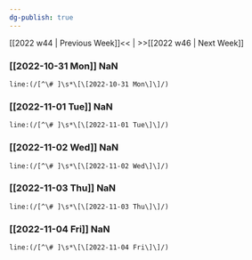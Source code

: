 ```yaml
---
dg-publish: true
---
```

[[2022 w44 | Previous Week]]<< | >>[[2022 w46 | Next Week]]
### [[2022-10-31 Mon]] NaN
```query
line:(/[^\# ]\s*\[\[2022-10-31 Mon\]\]/)
```
### [[2022-11-01 Tue]] NaN
```query
line:(/[^\# ]\s*\[\[2022-11-01 Tue\]\]/)
```
### [[2022-11-02 Wed]] NaN
```query
line:(/[^\# ]\s*\[\[2022-11-02 Wed\]\]/)
```
### [[2022-11-03 Thu]] NaN
```query
line:(/[^\# ]\s*\[\[2022-11-03 Thu\]\]/)
```
### [[2022-11-04 Fri]] NaN
```query
line:(/[^\# ]\s*\[\[2022-11-04 Fri\]\]/)
```